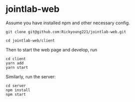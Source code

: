 # jointlab-web

Assume you have installed npm and other necessary config.

```
git clone git@github.com:Rickyoung221/jointlab-web.git
```
```
cd jointlab-web/client
```
Then to start the web page and develop, run
```
cd client
yarn add
yarn start
```
Similarly, run the server:
```
cd server
npm install
npm start
```

